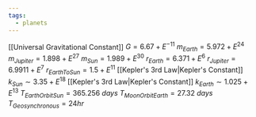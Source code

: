 ```yaml
---
tags:
  - planets
---
```

[[Universal Gravitational Constant]] $G = 6.67+E^{-11}$
$m_{Earth} = 5.972+E^{24}$
$m_{Jupiter} = 1.898+E^{27}$
$m_{Sun}=1.989+E^{30}$
$r_{Earth} = 6.371+E^6$
$r_{Jupiter} = 6.9911+E^7$
$r_{EarthToSun}=1.5+E^{11}$
[[Kepler's 3rd Law|Kepler's Constant]] $k_{Sun} \sim 3.35+E^{18}$
[[Kepler's 3rd Law|Kepler's Constant]] $k_{Earth} \sim 1.025+E^{13}$
$T_{EarthOrbitSun} = 365.256\ days$
$T_{MoonOrbitEarth} = 27.32\ days$
$T_{Geosynchronous} = 24hr$